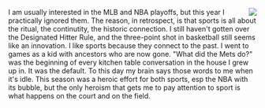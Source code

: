 <img src="http://scripting.com/images/2020/10/17/kranepool.png" border="0" align="right">I am usually interested in the MLB and NBA playoffs, but this year I practically ignored them. The reason, in retrospect, is that sports is all about the ritual, the continutity, the historic connection. I still haven't gotten over the Designated Hitter Rule, and the three-point shot in basketball still seems like an innovation. I like sports because they connect to the past. I went to games as a kid with ancestors who are now gone. "What did the Mets do?" was the beginning of every kitchen table conversation in the house I grew up in. It was the default. To this day my brain says those words to me when it's idle. This season was a heroic effort for both sports, esp the NBA with its bubble, but the only heroism that gets me to pay attention to sport is what happens on the court and on the field.  
